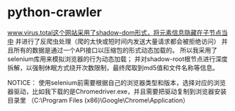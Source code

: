 # python-crawler

www.virus.total这个网站采用了shadow-dom形式，将元素信息隐藏在子节点当中
并进行了反爬虫处理（爬的太快或短时间内发送大量请求都会被拒绝访问）
并且所有的数据是通过一个API接口以压缩包的形式动态加载的。
所以我采用了selenium库用来模拟浏览器的行为动态加载；
并对shadow-root根节点进行深度拆解，以强制休眠方式绕开次数限制，最终爬取到md5值和文件名称等信息。

NOTICE：
  使用selenium前需要根据自己的浏览器类型和版本，选择对应的浏览器驱动，比如我下载的是Chromedriver.exe，并且需要把驱动复制到浏览器安装目录里
  （C:\Program Files (x86)\Google\Chrome\Application）
